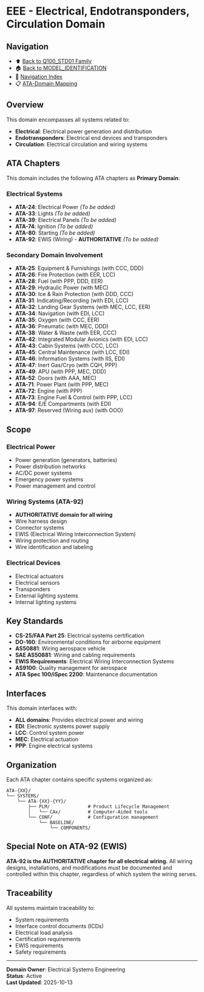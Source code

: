 # EEE - Electrical, Endotransponders, Circulation Domain

## Navigation

- ⬆️ [Back to Q100_STD01 Family](../../README.md)
- 🏠 [Back to MODEL_IDENTIFICATION](../../../../../../../README.md)
- 🧭 [Navigation Index](../../../../../../../NAVIGATION_INDEX.md)
- 📋 [ATA-Domain Mapping](../ATA_DOMAIN_MAPPING.csv)

## Overview

This domain encompasses all systems related to:
- **Electrical**: Electrical power generation and distribution
- **Endotransponders**: Electrical end devices and transponders
- **Circulation**: Electrical circulation and wiring systems

## ATA Chapters

This domain includes the following ATA chapters as **Primary Domain**:

### Electrical Systems
- **ATA-24**: Electrical Power *(To be added)*
- **ATA-33**: Lights *(To be added)*
- **ATA-39**: Electrical Panels *(To be added)*
- **ATA-74**: Ignition *(To be added)*
- **ATA-80**: Starting *(To be added)*
- **ATA-92**: EWIS (Wiring) - **AUTHORITATIVE** *(To be added)*

### Secondary Domain Involvement
- **ATA-25**: Equipment & Furnishings (with CCC, DDD)
- **ATA-26**: Fire Protection (with EER, LCC)
- **ATA-28**: Fuel (with PPP, DDD, EER)
- **ATA-29**: Hydraulic Power (with MEC)
- **ATA-30**: Ice & Rain Protection (with DDD, CCC)
- **ATA-31**: Indicating/Recording (with EDI, LCC)
- **ATA-32**: Landing Gear Systems (with MEC, LCC, EER)
- **ATA-34**: Navigation (with EDI, LCC)
- **ATA-35**: Oxygen (with CCC, EER)
- **ATA-36**: Pneumatic (with MEC, DDD)
- **ATA-38**: Water & Waste (with EER, CCC)
- **ATA-42**: Integrated Modular Avionics (with EDI, LCC)
- **ATA-43**: Cabin Systems (with CCC, LCC)
- **ATA-45**: Central Maintenance (with LCC, EDI)
- **ATA-46**: Information Systems (with IIS, EDI)
- **ATA-47**: Inert Gas/Cryo (with CQH, PPP)
- **ATA-49**: APU (with PPP, MEC, DDD)
- **ATA-52**: Doors (with AAA, MEC)
- **ATA-71**: Power Plant (with PPP, MEC)
- **ATA-72**: Engine (with PPP)
- **ATA-73**: Engine Fuel & Control (with PPP, LCC)
- **ATA-94**: E/E Compartments (with EDI)
- **ATA-97**: Reserved (Wiring aux) (with OOO)

## Scope

### Electrical Power
- Power generation (generators, batteries)
- Power distribution networks
- AC/DC power systems
- Emergency power systems
- Power management and control

### Wiring Systems (ATA-92)
- **AUTHORITATIVE domain for all wiring**
- Wire harness design
- Connector systems
- EWIS (Electrical Wiring Interconnection System)
- Wiring protection and routing
- Wire identification and labeling

### Electrical Devices
- Electrical actuators
- Electrical sensors
- Transponders
- External lighting systems
- Internal lighting systems

## Key Standards

- **CS-25/FAA Part 25**: Electrical systems certification
- **DO-160**: Environmental conditions for airborne equipment
- **AS50881**: Wiring aerospace vehicle
- **SAE AS50881**: Wiring and cabling requirements
- **EWIS Requirements**: Electrical Wiring Interconnection Systems
- **AS9100**: Quality management for aerospace
- **ATA Spec 100/iSpec 2200**: Maintenance documentation

## Interfaces

This domain interfaces with:
- **ALL domains**: Provides electrical power and wiring
- **EDI**: Electronic systems power supply
- **LCC**: Control system power
- **MEC**: Electrical actuation
- **PPP**: Engine electrical systems

## Organization

Each ATA chapter contains specific systems organized as:

```
ATA-{XX}/
└── SYSTEMS/
    └── ATA-{XX}-{YY}/
        ├── PLM/              # Product Lifecycle Management
        │   └── CAx/          # Computer-Aided tools
        └── CONF/             # Configuration management
            └── BASELINE/
                └── COMPONENTS/
```

## Special Note on ATA-92 (EWIS)

**ATA-92 is the AUTHORITATIVE chapter for all electrical wiring.** All wiring designs, installations, and modifications must be documented and controlled within this chapter, regardless of which system the wiring serves.

## Traceability

All systems maintain traceability to:
- System requirements
- Interface control documents (ICDs)
- Electrical load analysis
- Certification requirements
- EWIS requirements
- Safety requirements

---

**Domain Owner**: Electrical Systems Engineering  
**Status**: Active  
**Last Updated**: 2025-10-13
